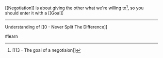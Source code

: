 [[Negotiation]] is about giving the other what we're willing to[^1], so you should enter it with a [[Goal]]

---

Understanding of [[0 - Never Split The Difference]]

#learn

[^1]: [[13 - The goal of a negotiaion]]